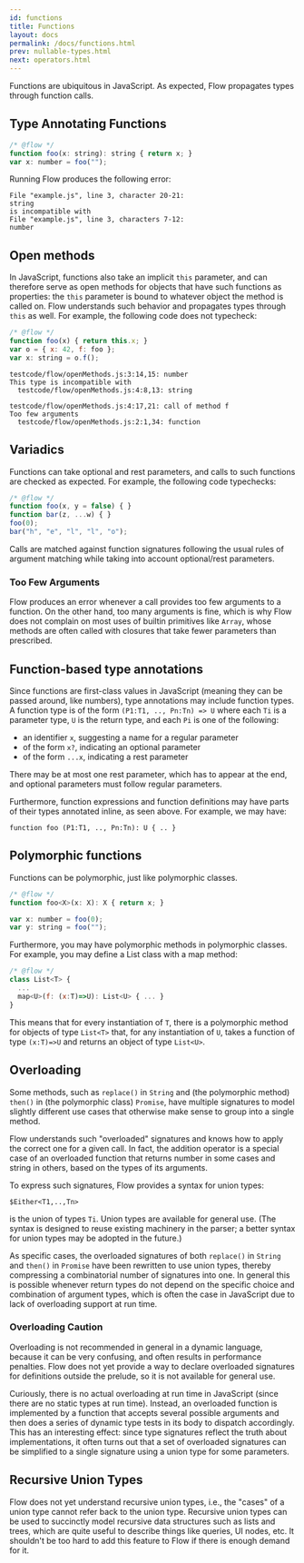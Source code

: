 ```yaml
---
id: functions
title: Functions
layout: docs
permalink: /docs/functions.html
prev: nullable-types.html
next: operators.html
---
```


Functions are ubiquitous in JavaScript. As expected, Flow propagates types through function calls.

## Type Annotating Functions

```javascript
/* @flow */
function foo(x: string): string { return x; }
var x: number = foo("");
```

Running Flow produces the following error:

```
File "example.js", line 3, character 20-21:
string
is incompatible with
File "example.js", line 3, characters 7-12:
number
```

## Open methods

In JavaScript, functions also take an implicit `this` parameter, and can 
therefore serve as open methods for objects that have such functions as 
properties: the `this` parameter is bound to whatever object the method is 
called on. Flow understands such behavior and propagates types through `this` 
as well. For example, the following code does not typecheck: 

```javascript
/* @flow */
function foo(x) { return this.x; }
var o = { x: 42, f: foo };
var x: string = o.f();
```

```
testcode/flow/openMethods.js:3:14,15: number
This type is incompatible with
  testcode/flow/openMethods.js:4:8,13: string

testcode/flow/openMethods.js:4:17,21: call of method f
Too few arguments
  testcode/flow/openMethods.js:2:1,34: function
```


## Variadics

Functions can take optional and rest parameters, and calls to such functions 
are checked as expected. For example, the following code typechecks:

```javascript
/* @flow */
function foo(x, y = false) { }
function bar(z, ...w) { }
foo(0);
bar("h", "e", "l", "l", "o");
```

Calls are matched against function signatures following the usual rules of 
argument matching while taking into account optional/rest parameters.

### Too Few Arguments

Flow produces an error whenever a call provides too few arguments to a 
function. On the other hand, too many arguments is fine, which is why Flow 
does not complain on most uses of builtin primitives like `Array`, whose 
methods are often called with closures that take fewer parameters than 
prescribed.

## Function-based type annotations

Since functions are first-class values in JavaScript (meaning they can be 
passed around, like numbers), type annotations may include function types. A 
function type is of the form `(P1:T1, .., Pn:Tn) => U` where each `Ti` is a 
parameter type, `U` is the return type, and each `Pi` is one of the following:

- an identifier `x`, suggesting a name for a regular parameter
- of the form `x?`, indicating an optional parameter
- of the form `...x`, indicating a rest parameter

There may be at most one rest parameter, which has to appear at the end, and 
optional parameters must follow regular parameters.

Furthermore, function expressions and function definitions may have parts of 
their types annotated inline, as seen above. For example, we may have:

`function foo (P1:T1, .., Pn:Tn): U { .. }`

## Polymorphic functions
Functions can be polymorphic, just like polymorphic classes.

```javascript
/* @flow */
function foo<X>(x: X): X { return x; }

var x: number = foo(0);
var y: string = foo("");
```

Furthermore, you may have polymorphic methods in polymorphic classes. For 
example, you may define a List class with a map method:

```javascript
/* @flow */
class List<T> {
  ...
  map<U>(f: (x:T)=>U): List<U> { ... }
}
```

This means that for every instantiation of `T`, there is a polymorphic method 
for objects of type `List<T>` that, for any instantiation of `U`, takes a 
function of type `(x:T)=>U` and returns an object of type `List<U>`.

## Overloading

Some methods, such as `replace()` in `String` and (the polymorphic method) 
`then()` in (the polymorphic class) `Promise`, have multiple signatures to 
model slightly different use cases that otherwise make sense to group into a single method. 

Flow understands such "overloaded" signatures and knows how to apply the 
correct one for a given call. In fact, the addition operator is a special case 
of an overloaded function that returns number in some cases and string in 
others, based on the types of its arguments.

To express such signatures, Flow provides a syntax for union types: 

`$Either<T1,..,Tn>` 

is the union of types `Ti`. Union types are available for general use. (The 
syntax is designed to reuse existing machinery in the parser; a better syntax 
for union types may be adopted in the future.)

As specific cases, the overloaded signatures of both `replace()` in `String` and `then()` in `Promise` have been rewritten to use union types, thereby compressing a combinatorial number of signatures into one. In general this is possible whenever return types do not depend on the specific choice and combination of argument types, which is often the case in JavaScript due to lack of overloading support at run time.

### Overloading Caution

Overloading is not recommended in general in a dynamic language, because it 
can be very confusing, and often results in performance penalties. Flow does not yet provide a way to declare overloaded signatures for definitions outside the prelude, so it is not available for general use.

Curiously, there is no actual overloading at run time in JavaScript (since 
there are no static types at run time). Instead, an overloaded function is 
implemented by a function that accepts several possible arguments and then 
does a series of dynamic type tests in its body to dispatch accordingly. This 
has an interesting effect: since type signatures reflect the truth about 
implementations, it often turns out that a set of overloaded signatures can be 
simplified to a single signature using a union type for some parameters.

## Recursive Union Types

Flow does not yet understand recursive union types, i.e., the "cases" of a 
union type cannot refer back to the union type. Recursive union types can be 
used to succinctly model recursive data structures such as lists and trees, 
which are quite useful to describe things like queries, UI nodes, etc. It 
shouldn't be too hard to add this feature to Flow if there is enough demand 
for it.
